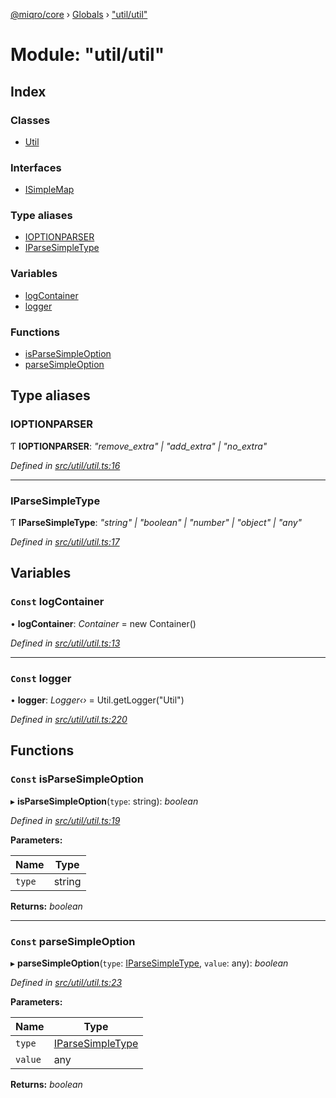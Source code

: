[@miqro/core](../README.md) › [Globals](../globals.md) › ["util/util"](_util_util_.md)

# Module: "util/util"

## Index

### Classes

* [Util](../classes/_util_util_.util.md)

### Interfaces

* [ISimpleMap](../interfaces/_util_util_.isimplemap.md)

### Type aliases

* [IOPTIONPARSER](_util_util_.md#ioptionparser)
* [IParseSimpleType](_util_util_.md#iparsesimpletype)

### Variables

* [logContainer](_util_util_.md#const-logcontainer)
* [logger](_util_util_.md#const-logger)

### Functions

* [isParseSimpleOption](_util_util_.md#const-isparsesimpleoption)
* [parseSimpleOption](_util_util_.md#const-parsesimpleoption)

## Type aliases

###  IOPTIONPARSER

Ƭ **IOPTIONPARSER**: *"remove_extra" | "add_extra" | "no_extra"*

*Defined in [src/util/util.ts:16](https://github.com/claukers/miqro-core/blob/6617130/src/util/util.ts#L16)*

___

###  IParseSimpleType

Ƭ **IParseSimpleType**: *"string" | "boolean" | "number" | "object" | "any"*

*Defined in [src/util/util.ts:17](https://github.com/claukers/miqro-core/blob/6617130/src/util/util.ts#L17)*

## Variables

### `Const` logContainer

• **logContainer**: *Container* = new Container()

*Defined in [src/util/util.ts:13](https://github.com/claukers/miqro-core/blob/6617130/src/util/util.ts#L13)*

___

### `Const` logger

• **logger**: *Logger‹›* = Util.getLogger("Util")

*Defined in [src/util/util.ts:220](https://github.com/claukers/miqro-core/blob/6617130/src/util/util.ts#L220)*

## Functions

### `Const` isParseSimpleOption

▸ **isParseSimpleOption**(`type`: string): *boolean*

*Defined in [src/util/util.ts:19](https://github.com/claukers/miqro-core/blob/6617130/src/util/util.ts#L19)*

**Parameters:**

Name | Type |
------ | ------ |
`type` | string |

**Returns:** *boolean*

___

### `Const` parseSimpleOption

▸ **parseSimpleOption**(`type`: [IParseSimpleType](_util_util_.md#iparsesimpletype), `value`: any): *boolean*

*Defined in [src/util/util.ts:23](https://github.com/claukers/miqro-core/blob/6617130/src/util/util.ts#L23)*

**Parameters:**

Name | Type |
------ | ------ |
`type` | [IParseSimpleType](_util_util_.md#iparsesimpletype) |
`value` | any |

**Returns:** *boolean*
